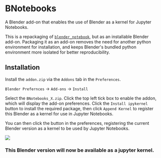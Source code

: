# BNotebooks

A Blender add-on that enables the use of Blender as a kernel for Jupyter Notebooks.

This is a repackaging of [`blender_notebook`](https://github.com/cheng-chi/blender_notebook), but as an installable Blender add-on. Packaging it as an add-on removes the need for another python environment for installation, and keeps Blender's bundled python environment more isolated for better reproducibility.

## Installation
Install the `addon.zip` via the `Addons` tab in the `Preferences`.

`Blender Prefernces` -> `Add-ons` -> `Install` 

Select the `BNotebooks_X.zip`. Click the top left tick box to enable the addon, which will display the add-on preferences. Click the `Install ipykernel` button to install the required package, then click `Append Kernel` to register this Blender as a kernel for use in Jupyter Notebooks.

You can then click the button in the preferences, registering the current Blender version as a kernel to be used by Jupyter Notebooks.

![](https://i.imgur.com/FcB230V.png)

### This Blender version will now be available as a jupyter kernel.
